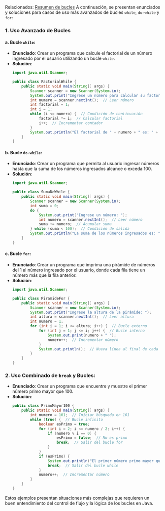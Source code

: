 Relacionados: [Resumen de bucles](Resumen%20de%20bucles.md)
A continuación, se presentan enunciados y soluciones para casos de uso más avanzados de bucles `while`, `do-while` y `for`:

### 1. **Uso Avanzado de Bucles**
#### a. **Bucle `while`**:
   - **Enunciado**: Crear un programa que calcule el factorial de un número ingresado por el usuario utilizando un bucle `while`.
   - **Solución**:
     ```java
     import java.util.Scanner;

     public class FactorialWhile {
         public static void main(String[] args) {
             Scanner scanner = new Scanner(System.in);
             System.out.print("Ingrese un número para calcular su factorial: ");
             int numero = scanner.nextInt();  // Leer número
             int factorial = 1;
             int i = 1;
             while (i <= numero) {  // Condición de continuación
                 factorial *= i;  // Calcular factorial
                 i++;  // Incrementar contador
             }
             System.out.println("El factorial de " + numero + " es: " + factorial);
         }
     }
     ```

#### b. **Bucle `do-while`**:
   - **Enunciado**: Crear un programa que permita al usuario ingresar números hasta que la suma de los números ingresados alcance o exceda 100.
   - **Solución**:
     ```java
     import java.util.Scanner;

     public class SumaDoWhile {
         public static void main(String[] args) {
             Scanner scanner = new Scanner(System.in);
             int suma = 0;
             do {
                 System.out.print("Ingrese un número: ");
                 int numero = scanner.nextInt();  // Leer número
                 suma += numero;  // Acumular suma
             } while (suma < 100);  // Condición de salida
             System.out.println("La suma de los números ingresados es: " + suma);
         }
     }
     ```

#### c. **Bucle `for`**:
   - **Enunciado**: Crear un programa que imprima una pirámide de números del 1 al número ingresado por el usuario, donde cada fila tiene un número más que la fila anterior.
   - **Solución**:
     ```java
     import java.util.Scanner;

     public class PiramideFor {
         public static void main(String[] args) {
             Scanner scanner = new Scanner(System.in);
             System.out.print("Ingrese la altura de la pirámide: ");
             int altura = scanner.nextInt();  // Leer altura
             int numero = 1;
             for (int i = 1; i <= altura; i++) {  // Bucle externo
                 for (int j = 1; j <= i; j++) {  // Bucle interno
                     System.out.print(numero + " ");
                     numero++;  // Incrementar número
                 }
                 System.out.println();  // Nueva línea al final de cada fila
             }
         }
     }
     ```

### 2. **Uso Combinado de `break` y Bucles**:
   - **Enunciado**: Crear un programa que encuentre y muestre el primer número primo mayor que 100.
   - **Solución**:
     ```java
     public class PrimoMayor100 {
         public static void main(String[] args) {
             int numero = 101;  // Iniciar búsqueda en 101
             while (true) {  // Bucle infinito
                 boolean esPrimo = true;
                 for (int i = 2; i <= numero / 2; i++) {
                     if (numero % i == 0) {
                         esPrimo = false;  // No es primo
                         break;  // Salir del bucle for
                     }
                 }
                 if (esPrimo) {
                     System.out.println("El primer número primo mayor que 100 es: " + numero);
                     break;  // Salir del bucle while
                 }
                 numero++;  // Incrementar número
             }
         }
     }
     ```

Estos ejemplos presentan situaciones más complejas que requieren un buen entendimiento del control de flujo y la lógica de los bucles en Java.